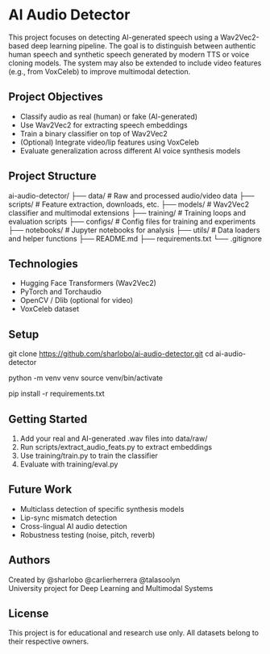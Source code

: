 # AI Audio Detector

This project focuses on detecting AI-generated speech using a Wav2Vec2-based deep learning pipeline. The goal is to distinguish between authentic human speech and synthetic speech generated by modern TTS or voice cloning models. The system may also be extended to include video features (e.g., from VoxCeleb) to improve multimodal detection.

## Project Objectives

- Classify audio as real (human) or fake (AI-generated)
- Use Wav2Vec2 for extracting speech embeddings
- Train a binary classifier on top of Wav2Vec2
- (Optional) Integrate video/lip features using VoxCeleb
- Evaluate generalization across different AI voice synthesis models

## Project Structure

ai-audio-detector/
├── data/               # Raw and processed audio/video data
├── scripts/            # Feature extraction, downloads, etc.
├── models/             # Wav2Vec2 classifier and multimodal extensions
├── training/           # Training loops and evaluation scripts
├── configs/            # Config files for training and experiments
├── notebooks/          # Jupyter notebooks for analysis
├── utils/              # Data loaders and helper functions
├── README.md
├── requirements.txt
└── .gitignore

## Technologies

- Hugging Face Transformers (Wav2Vec2)
- PyTorch and Torchaudio
- OpenCV / Dlib (optional for video)
- VoxCeleb dataset

## Setup

git clone https://github.com/sharlobo/ai-audio-detector.git
cd ai-audio-detector

python -m venv venv
source venv/bin/activate

pip install -r requirements.txt

## Getting Started

1. Add your real and AI-generated .wav files into data/raw/
2. Run scripts/extract_audio_feats.py to extract embeddings
3. Use training/train.py to train the classifier
4. Evaluate with training/eval.py

## Future Work

- Multiclass detection of specific synthesis models
- Lip-sync mismatch detection
- Cross-lingual AI audio detection
- Robustness testing (noise, pitch, reverb)

## Authors

Created by @sharlobo @carlierherrera @talasoolyn  
University project for Deep Learning and Multimodal Systems

## License

This project is for educational and research use only. All datasets belong to their respective owners.
